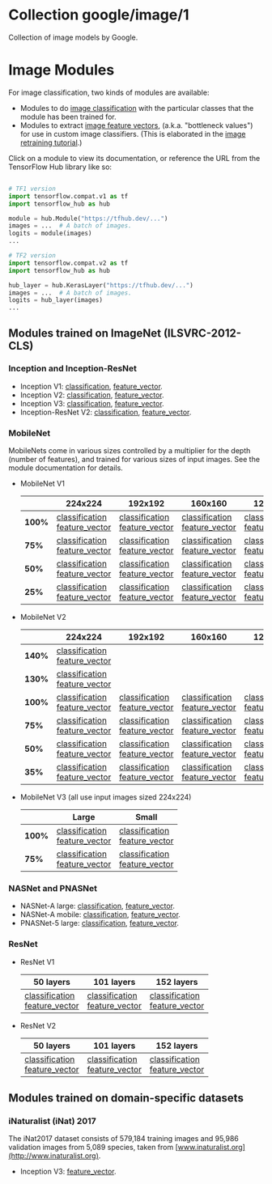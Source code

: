 # Collection google/image/1
Collection of image models by Google.

<!-- dataset: imagenet-ilsvrc-2012-cls -->
<!-- module-type: image-feature-vector -->
<!-- module-type: image-classification -->

# Image Modules

For image classification, two kinds of modules are available:

  * Modules to do [image
    classification](https://www.tensorflow.org/hub/common_signatures/images#image_classification)
    with the particular classes that the module has been trained for.
  * Modules to extract [image feature
    vectors](https://www.tensorflow.org/hub/common_signatures/images#image_feature_vector),
    (a.k.a. "bottleneck values") for use in custom image classifiers.
    (This is elaborated in the [image retraining
    tutorial](https://www.tensorflow.org/hub/tutorials/image_retraining).)

Click on a module to view its documentation, or reference the URL from the
TensorFlow Hub library like so:

```python

# TF1 version
import tensorflow.compat.v1 as tf
import tensorflow_hub as hub

module = hub.Module("https://tfhub.dev/...")
images = ...  # A batch of images.
logits = module(images)
...

# TF2 version
import tensorflow.compat.v2 as tf
import tensorflow_hub as hub

hub_layer = hub.KerasLayer("https://tfhub.dev/...")
images = ...  # A batch of images.
logits = hub_layer(images)
...
```


## Modules trained on ImageNet (ILSVRC-2012-CLS)

### Inception and Inception-ResNet

  * Inception V1:
    [classification](https://tfhub.dev/google/imagenet/inception_v1/classification),
    [feature_vector](https://tfhub.dev/google/imagenet/inception_v1/feature_vector).
  * Inception V2:
    [classification](https://tfhub.dev/google/imagenet/inception_v2/classification),
    [feature_vector](https://tfhub.dev/google/imagenet/inception_v2/feature_vector).
  * Inception V3:
    [classification](https://tfhub.dev/google/imagenet/inception_v3/classification),
    [feature_vector](https://tfhub.dev/google/imagenet/inception_v3/feature_vector).
  * Inception-ResNet V2:
    [classification](https://tfhub.dev/google/imagenet/inception_resnet_v2/classification),
    [feature_vector](https://tfhub.dev/google/imagenet/inception_resnet_v2/feature_vector).


### MobileNet

MobileNets come in various sizes controlled by a multiplier for the depth
(number of features), and trained for various sizes of input images.
See the module documentation for details.

  * MobileNet V1

    |          | 224x224 | 192x192 | 160x160 | 128x128 |
    |----------|---------|---------|---------|---------|
    | **100%** | [classification](https://tfhub.dev/google/imagenet/mobilenet_v1_100_224/classification)<br/>[feature_vector](https://tfhub.dev/google/imagenet/mobilenet_v1_100_224/feature_vector) | [classification](https://tfhub.dev/google/imagenet/mobilenet_v1_100_192/classification)<br/>[feature_vector](https://tfhub.dev/google/imagenet/mobilenet_v1_100_192/feature_vector) | [classification](https://tfhub.dev/google/imagenet/mobilenet_v1_100_160/classification)<br/>[feature_vector](https://tfhub.dev/google/imagenet/mobilenet_v1_100_160/feature_vector) | [classification](https://tfhub.dev/google/imagenet/mobilenet_v1_100_128/classification)<br/>[feature_vector](https://tfhub.dev/google/imagenet/mobilenet_v1_100_128/feature_vector) |
    |  **75%** | [classification](https://tfhub.dev/google/imagenet/mobilenet_v1_075_224/classification)<br/>[feature_vector](https://tfhub.dev/google/imagenet/mobilenet_v1_075_224/feature_vector) | [classification](https://tfhub.dev/google/imagenet/mobilenet_v1_075_192/classification)<br/>[feature_vector](https://tfhub.dev/google/imagenet/mobilenet_v1_075_192/feature_vector) | [classification](https://tfhub.dev/google/imagenet/mobilenet_v1_075_160/classification)<br/>[feature_vector](https://tfhub.dev/google/imagenet/mobilenet_v1_075_160/feature_vector) | [classification](https://tfhub.dev/google/imagenet/mobilenet_v1_075_128/classification)<br/>[feature_vector](https://tfhub.dev/google/imagenet/mobilenet_v1_075_128/feature_vector) |
    |  **50%** | [classification](https://tfhub.dev/google/imagenet/mobilenet_v1_050_224/classification)<br/>[feature_vector](https://tfhub.dev/google/imagenet/mobilenet_v1_050_224/feature_vector) | [classification](https://tfhub.dev/google/imagenet/mobilenet_v1_050_192/classification)<br/>[feature_vector](https://tfhub.dev/google/imagenet/mobilenet_v1_050_192/feature_vector) | [classification](https://tfhub.dev/google/imagenet/mobilenet_v1_050_160/classification)<br/>[feature_vector](https://tfhub.dev/google/imagenet/mobilenet_v1_050_160/feature_vector) | [classification](https://tfhub.dev/google/imagenet/mobilenet_v1_050_128/classification)<br/>[feature_vector](https://tfhub.dev/google/imagenet/mobilenet_v1_050_128/feature_vector) |
    |  **25%** | [classification](https://tfhub.dev/google/imagenet/mobilenet_v1_025_224/classification)<br/>[feature_vector](https://tfhub.dev/google/imagenet/mobilenet_v1_025_224/feature_vector) | [classification](https://tfhub.dev/google/imagenet/mobilenet_v1_025_192/classification)<br/>[feature_vector](https://tfhub.dev/google/imagenet/mobilenet_v1_025_192/feature_vector) | [classification](https://tfhub.dev/google/imagenet/mobilenet_v1_025_160/classification)<br/>[feature_vector](https://tfhub.dev/google/imagenet/mobilenet_v1_025_160/feature_vector) | [classification](https://tfhub.dev/google/imagenet/mobilenet_v1_025_128/classification)<br/>[feature_vector](https://tfhub.dev/google/imagenet/mobilenet_v1_025_128/feature_vector) |

  * MobileNet V2

    |          | 224x224 | 192x192 | 160x160 | 128x128 | 96x96 |
    |----------|---------|---------|---------|---------|-------|
    | **140%** | [classification](https://tfhub.dev/google/imagenet/mobilenet_v2_140_224/classification)<br/>[feature_vector](https://tfhub.dev/google/imagenet/mobilenet_v2_140_224/feature_vector) | | | | |
    | **130%** | [classification](https://tfhub.dev/google/imagenet/mobilenet_v2_130_224/classification)<br/>[feature_vector](https://tfhub.dev/google/imagenet/mobilenet_v2_130_224/feature_vector) | | | | |
    | **100%** | [classification](https://tfhub.dev/google/imagenet/mobilenet_v2_100_224/classification)<br/>[feature_vector](https://tfhub.dev/google/imagenet/mobilenet_v2_100_224/feature_vector) | [classification](https://tfhub.dev/google/imagenet/mobilenet_v2_100_192/classification)<br/>[feature_vector](https://tfhub.dev/google/imagenet/mobilenet_v2_100_192/feature_vector) | [classification](https://tfhub.dev/google/imagenet/mobilenet_v2_100_160/classification)<br/>[feature_vector](https://tfhub.dev/google/imagenet/mobilenet_v2_100_160/feature_vector) | [classification](https://tfhub.dev/google/imagenet/mobilenet_v2_100_128/classification)<br/>[feature_vector](https://tfhub.dev/google/imagenet/mobilenet_v2_100_128/feature_vector) | [classification](https://tfhub.dev/google/imagenet/mobilenet_v2_100_96/classification)<br/>[feature_vector](https://tfhub.dev/google/imagenet/mobilenet_v2_100_96/feature_vector) |
    |  **75%** | [classification](https://tfhub.dev/google/imagenet/mobilenet_v2_075_224/classification)<br/>[feature_vector](https://tfhub.dev/google/imagenet/mobilenet_v2_075_224/feature_vector) | [classification](https://tfhub.dev/google/imagenet/mobilenet_v2_075_192/classification)<br/>[feature_vector](https://tfhub.dev/google/imagenet/mobilenet_v2_075_192/feature_vector) | [classification](https://tfhub.dev/google/imagenet/mobilenet_v2_075_160/classification)<br/>[feature_vector](https://tfhub.dev/google/imagenet/mobilenet_v2_075_160/feature_vector) | [classification](https://tfhub.dev/google/imagenet/mobilenet_v2_075_128/classification)<br/>[feature_vector](https://tfhub.dev/google/imagenet/mobilenet_v2_075_128/feature_vector) | [classification](https://tfhub.dev/google/imagenet/mobilenet_v2_075_96/classification)<br/>[feature_vector](https://tfhub.dev/google/imagenet/mobilenet_v2_075_96/feature_vector) |
    |  **50%** | [classification](https://tfhub.dev/google/imagenet/mobilenet_v2_050_224/classification)<br/>[feature_vector](https://tfhub.dev/google/imagenet/mobilenet_v2_050_224/feature_vector) | [classification](https://tfhub.dev/google/imagenet/mobilenet_v2_050_192/classification)<br/>[feature_vector](https://tfhub.dev/google/imagenet/mobilenet_v2_050_192/feature_vector) | [classification](https://tfhub.dev/google/imagenet/mobilenet_v2_050_160/classification)<br/>[feature_vector](https://tfhub.dev/google/imagenet/mobilenet_v2_050_160/feature_vector) | [classification](https://tfhub.dev/google/imagenet/mobilenet_v2_050_128/classification)<br/>[feature_vector](https://tfhub.dev/google/imagenet/mobilenet_v2_050_128/feature_vector) | [classification](https://tfhub.dev/google/imagenet/mobilenet_v2_050_96/classification)<br/>[feature_vector](https://tfhub.dev/google/imagenet/mobilenet_v2_050_96/feature_vector) |
    |  **35%** | [classification](https://tfhub.dev/google/imagenet/mobilenet_v2_035_224/classification)<br/>[feature_vector](https://tfhub.dev/google/imagenet/mobilenet_v2_035_224/feature_vector) | [classification](https://tfhub.dev/google/imagenet/mobilenet_v2_035_192/classification)<br/>[feature_vector](https://tfhub.dev/google/imagenet/mobilenet_v2_035_192/feature_vector) | [classification](https://tfhub.dev/google/imagenet/mobilenet_v2_035_160/classification)<br/>[feature_vector](https://tfhub.dev/google/imagenet/mobilenet_v2_035_160/feature_vector) | [classification](https://tfhub.dev/google/imagenet/mobilenet_v2_035_128/classification)<br/>[feature_vector](https://tfhub.dev/google/imagenet/mobilenet_v2_035_128/feature_vector) | [classification](https://tfhub.dev/google/imagenet/mobilenet_v2_035_96/classification)<br/>[feature_vector](https://tfhub.dev/google/imagenet/mobilenet_v2_035_96/feature_vector) |

  * MobileNet V3 (all use input images sized 224x224)

    |          | Large | Small |
    |--------- | ----- | ----- |
    | **100%** | [classification](https://tfhub.dev/google/imagenet/mobilenet_v3_large_100_224/classification)<br/>[feature_vector](https://tfhub.dev/google/imagenet/mobilenet_v3_large_100_224/feature_vector) | [classification](https://tfhub.dev/google/imagenet/mobilenet_v3_small_100_224/classification)<br/>[feature_vector](https://tfhub.dev/google/imagenet/mobilenet_v3_small_100_224/feature_vector) |
    | **75%**  | [classification](https://tfhub.dev/google/imagenet/mobilenet_v3_large_075_224/classification)<br/>[feature_vector](https://tfhub.dev/google/imagenet/mobilenet_v3_large_075_224/feature_vector) | [classification](https://tfhub.dev/google/imagenet/mobilenet_v3_small_075_224/classification)<br/>[feature_vector](https://tfhub.dev/google/imagenet/mobilenet_v3_small_075_224/feature_vector) |


### NASNet and PNASNet

  * NASNet-A large:
    [classification](https://tfhub.dev/google/imagenet/nasnet_large/classification),
    [feature_vector](https://tfhub.dev/google/imagenet/nasnet_large/feature_vector).
  * NASNet-A mobile:
    [classification](https://tfhub.dev/google/imagenet/nasnet_mobile/classification),
    [feature_vector](https://tfhub.dev/google/imagenet/nasnet_mobile/feature_vector).
  * PNASNet-5 large:
    [classification](https://tfhub.dev/google/imagenet/pnasnet_large/classification),
    [feature_vector](https://tfhub.dev/google/imagenet/pnasnet_large/feature_vector).


### ResNet

  * ResNet V1

    | 50 layers | 101 layers | 152 layers |
    |-----------|------------|------------|
    | [classification](https://tfhub.dev/google/imagenet/resnet_v1_50/classification)<br/>[feature_vector](https://tfhub.dev/google/imagenet/resnet_v1_50/feature_vector) | [classification](https://tfhub.dev/google/imagenet/resnet_v1_101/classification)<br/>[feature_vector](https://tfhub.dev/google/imagenet/resnet_v1_101/feature_vector) | [classification](https://tfhub.dev/google/imagenet/resnet_v1_152/classification)<br/>[feature_vector](https://tfhub.dev/google/imagenet/resnet_v1_152/feature_vector) |

  * ResNet V2

    | 50 layers | 101 layers | 152 layers |
    |-----------|------------|------------|
    | [classification](https://tfhub.dev/google/imagenet/resnet_v2_50/classification)<br/>[feature_vector](https://tfhub.dev/google/imagenet/resnet_v2_50/feature_vector) | [classification](https://tfhub.dev/google/imagenet/resnet_v2_101/classification)<br/>[feature_vector](https://tfhub.dev/google/imagenet/resnet_v2_101/feature_vector) | [classification](https://tfhub.dev/google/imagenet/resnet_v2_152/classification)<br/>[feature_vector](https://tfhub.dev/google/imagenet/resnet_v2_152/feature_vector) |


## Modules trained on domain-specific datasets

### iNaturalist (iNat) 2017

The iNat2017 dataset consists of 579,184 training images and 95,986 validation
images from 5,089 species, taken from
[www.inaturalist.org](http://www.inaturalist.org).

  * Inception V3:
    [feature_vector](https://tfhub.dev/google/inaturalist/inception_v3/feature_vector).
